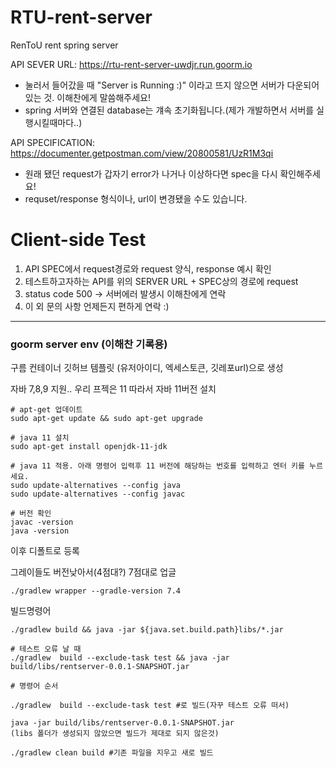# RTU-rent-server
RenToU rent spring server

API SEVER URL:
https://rtu-rent-server-uwdjr.run.goorm.io
- 눌러서 들어갔을 때 "Server is Running :)" 이라고 뜨지 않으면 서버가 다운되어 있는 것. 이해찬에게 말씀해주세요!
- spring 서버와 연결된 database는 걔속 초기화됩니다.(제가 개발하면서 서버를 실행시킬때마다..)

API SPECIFICATION:
https://documenter.getpostman.com/view/20800581/UzR1M3qi
- 원래 됐던 request가 갑자기 error가 나거나 이상하다면 spec을 다시 확인해주세요!
- requset/response 형식이나, url이 변경됐을 수도 있습니다.

# Client-side Test
1. API SPEC에서 request경로와 request 양식, response 예시 확인
2. 테스트하고자하는 API를 위의 SERVER URL + SPEC상의 경로에 request
3. status code 500 -> 서버에러 발생시 이해찬에게 연락
4. 이 외 문의 사항 언제든지 편하게 연락 :)


---
### goorm server env (이해찬 기록용)
구름 컨테이너 깃허브 템플릿 (유저아이디, 엑세스토큰, 깃레포url)으로 생성

자바 7,8,9 지원.. 우리 프젝은 11 따라서 자바 11버전 설치
```
# apt-get 업데이트
sudo apt-get update && sudo apt-get upgrade

# java 11 설치
sudo apt-get install openjdk-11-jdk

# java 11 적용. 아래 명령어 입력후 11 버전에 해당하는 번호를 입력하고 엔터 키를 누르세요.
sudo update-alternatives --config java
sudo update-alternatives --config javac

# 버전 확인
javac -version
java -version
```
이후 디폴트로 등록


그레이들도 버전낮아서(4점대?) 7점대로 업글
```
./gradlew wrapper --gradle-version 7.4
```
빌드명령어
```
./gradlew build && java -jar ${java.set.build.path}libs/*.jar

# 테스트 오류 날 때
./gradlew  build --exclude-task test && java -jar build/libs/rentserver-0.0.1-SNAPSHOT.jar

# 명령어 순서

./gradlew  build --exclude-task test #로 빌드(자꾸 테스트 오류 떠서)

java -jar build/libs/rentserver-0.0.1-SNAPSHOT.jar
(libs 폴더가 생성되지 않았으면 빌드가 제대로 되지 않은것)

./gradlew clean build #기존 파일을 지우고 새로 빌드
```

